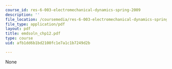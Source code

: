 ```yaml
---
course_id: res-6-003-electromechanical-dynamics-spring-2009
description: ''
file_location: /coursemedia/res-6-003-electromechanical-dynamics-spring-2009/afb1dd6b1bd2100fc1e7a1c1b7249d2b_emdsoln_chp12.pdf
file_type: application/pdf
layout: pdf
title: emdsoln_chp12.pdf
type: course
uid: afb1dd6b1bd2100fc1e7a1c1b7249d2b

---
```

None